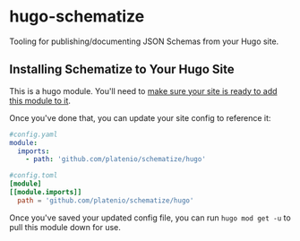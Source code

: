# hugo-schematize

Tooling for publishing/documenting JSON Schemas from your Hugo site.

## Installing Schematize to Your Hugo Site

This is a hugo module.
You'll need to [make sure your site is ready to add this module to it](https://gohugo.io/hugo-modules/use-modules/).

Once you've done that, you can update your site config to reference it:

```yaml
#config.yaml
module:
  imports:
    - path: 'github.com/platenio/schematize/hugo'
```

```toml
#config.toml
[module]
[[module.imports]]
  path = 'github.com/platenio/schematize/hugo'
```

Once you've saved your updated config file, you can run `hugo mod get -u` to pull this module down for use.
